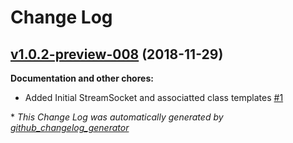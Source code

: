 # Change Log

## [v1.0.2-preview-008](https://github.com/nanoframework/lib-Windows.Networking.Sockets/tree/v1.0.2-preview-008) (2018-11-29)
**Documentation and other chores:**

- Added Initial StreamSocket and associatted class templates [\#1](https://github.com/nanoframework/lib-Windows.Networking.Sockets/pull/1)



\* *This Change Log was automatically generated by [github_changelog_generator](https://github.com/skywinder/Github-Changelog-Generator)*